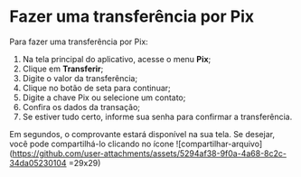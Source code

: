 # Fazer uma transferência por Pix

Para fazer uma transferência por Pix:

1. Na tela principal do aplicativo, acesse o menu **Pix**;
2. Clique em **Transferir**;
3. Digite o valor da transferência;
4. Clique no botão de seta para continuar;
5. Digite a chave Pix ou selecione um contato;
6. Confira os dados da transação;
7. Se estiver tudo certo, informe sua senha para confirmar a transferência.

Em segundos, o comprovante estará disponível na sua tela. 
Se desejar, você pode compartilhá-lo clicando no ícone ![compartilhar-arquivo](https://github.com/user-attachments/assets/5294af38-9f0a-4a68-8c2c-34da05230104 =29x29)
